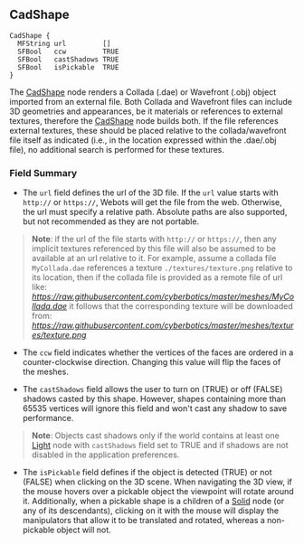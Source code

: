 
## CadShape

```
CadShape {
  MFString url         []
  SFBool   ccw         TRUE
  SFBool   castShadows TRUE
  SFBool   isPickable  TRUE
}
```

The [CadShape](#cadshape) node renders a Collada (.dae) or Wavefront (.obj) object imported from an external file.
Both Collada and Wavefront files can include 3D geometries and appearances, be it materials or references to external textures, therefore the [CadShape](#cadshape) node builds both.
If the file references external textures, these should be placed relative to the collada/wavefront file itself as indicated (i.e., in the location expressed within the .dae/.obj file), no additional search is performed for these textures.

### Field Summary

- The `url` field defines the url of the 3D file.
If the `url` value starts with `http://` or `https://`, Webots will get the file from the web.
Otherwise, the url must specify a relative path.
Absolute paths are also supported, but not recommended as they are not portable.

> **Note**: if the url of the file starts with `http://` or `https://`, then any implicit textures referenced by this file will also be assumed to be available at an url relative to it.
For example, assume a collada file `MyCollada.dae` references a texture `./textures/texture.png` relative to its location, then if the collada file is provided as a remote file of url like:
*https://raw.githubusercontent.com/cyberbotics/master/meshes/MyCollada.dae*
it follows that the corresponding texture will be downloaded from:
*https://raw.githubusercontent.com/cyberbotics/master/meshes/textures/texture.png*

- The `ccw` field indicates whether the vertices of the faces are ordered in a counter-clockwise direction.
Changing this value will flip the faces of the meshes.

- The `castShadows` field allows the user to turn on (TRUE) or off (FALSE) shadows casted by this shape.
However, shapes containing more than 65535 vertices will ignore this field and won't cast any shadow to save performance.

> **Note**: Objects cast shadows only if the world contains at least one [Light](light.md) node with `castShadows` field set to TRUE and if shadows are not disabled in the application preferences.

- The `isPickable` field defines if the object is detected (TRUE) or not (FALSE) when clicking on the 3D scene.
When navigating the 3D view, if the mouse hovers over a pickable object the viewpoint will rotate around it.
Additionally, when a pickable shape is a children of a [Solid](solid.md) node (or any of its descendants), clicking on it with the mouse will display the manipulators that allow it to be translated and rotated, whereas a non-pickable object will not.

